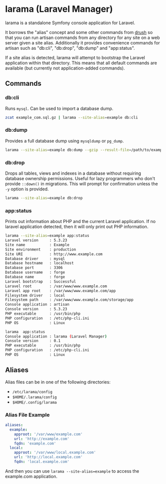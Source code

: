# larama (Laravel Manager)

larama is a standalone Symfony console application for Laravel.

It borrows the "alias" concept and some other commands from [drush](https://github.com/drush-ops/drush) so that you can run artisan commands from any directory for any site on a web server given a site alias. Additionally it provides convenience commands for artisan such as "db:cli", "db:drop", "db:dump" and "app:status".

If a site alias is detected, larama will attempt to bootstrap the Laravel application within that directory. This means that all default commands are available (but currently not application-added commands).

## Commands

### db:cli

Runs `mysql`. Can be used to import a database dump.

```bash
zcat example_com.sql.gz | larama --site-alias=example db:cli
```

### db:dump

Provides a full database dump using `mysqldump` or `pg_dump`.

```bash
larama --site-alias=example db:dump --gzip --result-file=/path/to/example_com.sql
```

### db:drop

Drops all tables, views and indexes in a database without requiring database ownership permissions. Useful for lazy programmers who don't provide `::down()` in migrations. This will prompt for confirmation unless the `-y` option is provided.

```bash
larama --site-alias=example db:drop
```

### app:status

Prints out information about PHP and the current Laravel application. If no laravel application detected, then it will only print out PHP information.

```bash
larama --site-alias=example app:status
Laravel version     : 5.3.23
Site name           : Example
Site environment    : production
Site URI            : http://www.example.com
Database driver     : mysql
Database hostname   : localhost
Database port       : 3306
Database username   : forge
Database name       : forge
Laravel bootstrap   : Successful
Laravel root        : /var/www/www.example.com
Laravel app root    : /var/www/www.example.com/app
Filesystem driver   : local
Filesystem path     : /var/www/www.example.com/storage/app
Console application : artisan
Console version     : 5.3.23
PHP executable      : /usr/bin/php
PHP configuration   : /etc/php-cli.ini
PHP OS              : Linux
```

```bash
larama  app:status
Console application : larama (Laravel Manager)
Console version     : 0.1
PHP executable      : /usr/bin/php
PHP configuration   : /etc/php-cli.ini
PHP OS              : Linux
```

## Aliases

Alias files can be in one of the following directories:

* `/etc/larama/config`
* `$HOME/.larama/config`
* `$HOME/.config/larama`


### Alias File Example

```yaml
aliases:
  example:
    approot: '/var/www/example.com'
    url: 'http://example.com'
    fqdn: 'example.com'
  local:
    approot: '/var/www/local.example.com'
    url: 'http://local.example.com'
    fqdn: 'local.example.com'
```

And then you can use `larama --site-alias=example` to access the example.com application.

